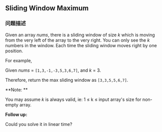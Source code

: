 ## Sliding Window Maximum  
### 问题描述
Given an array *nums*, there is a sliding window of size *k* which is moving from the very left of the array to the very right. You can only see the *k* numbers in the window. Each time the sliding window moves right by one position.

For example,<br>
Given *nums* = `[1,3,-1,-3,5,3,6,7]`, and *k* = 3.

Therefore, return the max sliding window as `[3,3,5,5,6,7]`.

**Note: **<br>
You may assume *k* is always valid, ie: 1 &le; k &le; input array's size for non-empty array.

**Follow up:**<br>
Could you solve it in linear time?
